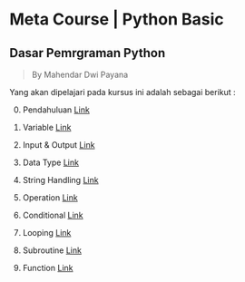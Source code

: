 <h1> Meta Course | Python Basic </h1>

## Dasar Pemrgraman Python

>By Mahendar Dwi Payana 

Yang akan dipelajari pada kursus ini adalah sebagai berikut : 

0. Pendahuluan
[Link](Pendahuluan.md)

1. Variable
[Link](Variable.md)

2. Input & Output 
[Link](InputOutput.md)

3. Data Type
[Link](DataType.md)

4. String Handling
[Link](StringHandling.md)

5. Operation
[Link](Operation.md)

6. Conditional
[Link](Conditional.md)

7. Looping
[Link](Looping.md)

8. Subroutine
[Link](Subroutine.md)

9. Function
[Link](Function.md)


